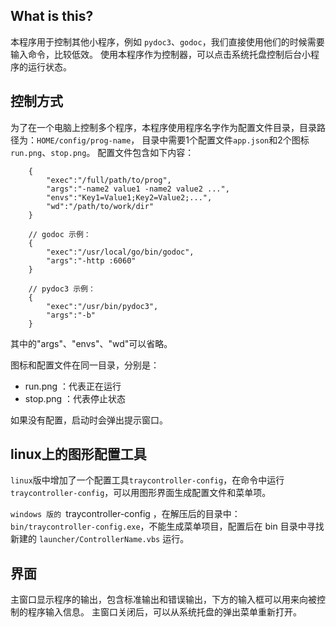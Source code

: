 ## What is this?
本程序用于控制其他小程序，例如 `pydoc3`、`godoc`，我们直接使用他们的时候需要输入命令，比较低效。
使用本程序作为控制器，可以点击系统托盘控制后台小程序的运行状态。

## 控制方式
为了在一个电脑上控制多个程序，本程序使用程序名字作为配置文件目录，目录路径为：`HOME/config/prog-name`，
目录中需要1个配置文件`app.json`和2个图标`run.png`、`stop.png`。
配置文件包含如下内容：

```
	{
		"exec":"/full/path/to/prog",
		"args":"-name2 value1 -name2 value2 ...",
		"envs":"Key1=Value1;Key2=Value2;...",
		"wd":"/path/to/work/dir"
	}
	
	// godoc 示例：
	{
		"exec":"/usr/local/go/bin/godoc",
		"args":"-http :6060"
	}
	
	// pydoc3 示例：
	{
		"exec":"/usr/bin/pydoc3",
		"args":"-b"
	}
```

其中的"args"、"envs"、"wd"可以省略。

图标和配置文件在同一目录，分别是：

- run.png ：代表正在运行
- stop.png ：代表停止状态

如果没有配置，启动时会弹出提示窗口。

## linux上的图形配置工具
`linux`版中增加了一个配置工具`traycontroller-config`，在命令中运行 `traycontroller-config`，可以用图形界面生成配置文件和菜单项。

`windows 版的 `traycontroller-config ，在解压后的目录中： `bin/traycontroller-config.exe`，不能生成菜单项目，配置后在 bin 目录中寻找新建的 `launcher/ControllerName.vbs` 运行。

## 界面
主窗口显示程序的输出，包含标准输出和错误输出，下方的输入框可以用来向被控制的程序输入信息。
主窗口关闭后，可以从系统托盘的弹出菜单重新打开。
